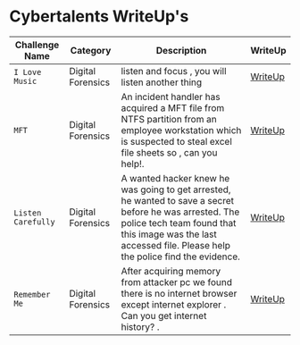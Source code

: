 # Cybertalents WriteUp's

| Challenge Name | Category | Description | WriteUp |
| --- | --- | --- |--- |
| `I Love Music` | Digital Forensics | listen and focus , you will listen another thing | [WriteUp](https://github.com/th3c0rt3x/CyberTalents/blob/main/%5BMEDIUM%5D%20I_Love_Music.md) |
| `MFT` | Digital Forensics | An incident handler has acquired a MFT file from NTFS partition from an employee workstation  which is suspected to steal excel file sheets so , can you help!. | [WriteUp](https://github.com/th3c0rt3x/CyberTalents/blob/main/%5BMEDIUM%5D%20MFT.md) |
| `Listen Carefully` | Digital Forensics | A wanted hacker knew he was going to get arrested, he wanted to save a secret before he was arrested. The police tech team found that this image was the last accessed file. Please help the police find the evidence. | [WriteUp](https://github.com/th3c0rt3x/CyberTalents/blob/main/%5BMEDIUM%5D%20Listen%20Carefully.md) |
| `Remember Me` | Digital Forensics | After acquiring memory from attacker pc we found there is no internet browser except internet explorer . Can you get internet history? . | [WriteUp](https://github.com/th3c0rt3x/CyberTalents/blob/main/%5BMEDIUM%5D%20RememberMe.md) |
